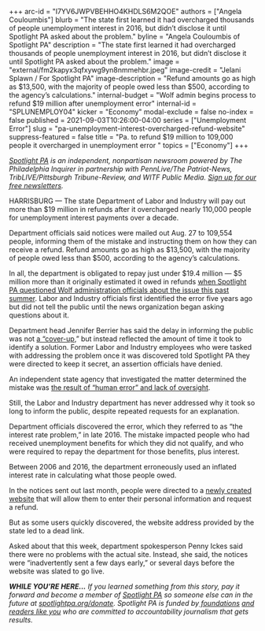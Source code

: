 +++
arc-id = "I7YV6JWPVBEHHO4KHDLS6M2QOE"
authors = ["Angela Couloumbis"]
blurb = "The state first learned it had overcharged thousands of people unemployment interest in 2016, but didn’t disclose it until Spotlight PA asked about the problem."
byline = "Angela Couloumbis of Spotlight PA"
description = "The state first learned it had overcharged thousands of people unemployment interest in 2016, but didn’t disclose it until Spotlight PA asked about the problem."
image = "external/fm2kapyx3qfxywg9yn8nmmehbr.jpeg"
image-credit = "Jelani Splawn / For Spotlight PA"
image-description = "Refund amounts go as high as $13,500, with the majority of people owed less than $500, according to the agency’s calculations."
internal-budget = "Wolf admin begins process to refund $19 million after unemployment error"
internal-id = "SPLUNEMPLOY04"
kicker = "Economy"
modal-exclude = false
no-index = false
published = 2021-09-03T10:26:00-04:00
series = ["Unemployment Error"]
slug = "pa-unemployment-interest-overcharged-refund-website"
suppress-featured = false
title = "Pa. to refund $19 million to 109,000 people it overcharged in unemployment error "
topics = ["Economy"]
+++

<a href="https://www.spotlightpa.org/"><i>Spotlight PA</i></a><i> is an independent, nonpartisan newsroom powered by The Philadelphia Inquirer in partnership with PennLive/The Patriot-News, TribLIVE/Pittsburgh Tribune-Review, and WITF Public Media. </i><a href="https://www.spotlightpa.org/newsletters"><i>Sign up for our free newsletters</i></a><i>.</i>

HARRISBURG — The state Department of Labor and Industry will pay out more than $19 million in refunds after it overcharged nearly 110,000 people for unemployment interest payments over a decade.

Department officials said notices were mailed out Aug. 27 to 109,554 people, informing them of the mistake and instructing them on how they can receive a refund. Refund amounts go as high as $13,500, with the majority of people owed less than $500, according to the agency’s calculations.

In all, the department is obligated to repay just under $19.4 million — $5 million more than it originally estimated it owed in refunds <a href="https://www.spotlightpa.org/news/2021/07/pa-department-of-labor-unemployment-claims-overpayment-interest/">when Spotlight PA questioned Wolf administration officials about the issue this past summer</a>. Labor and Industry officials first identified the error five years ago but did not tell the public until the news organization began asking questions about it.

<script src="https://www.spotlightpa.org/embed.js" async></script><div data-spl-embed-version="1" data-spl-src="https://www.spotlightpa.org/embeds/newsletter/"></div>

Department head Jennifer Berrier has said the delay in informing the public was not <a href="https://www.spotlightpa.org/news/2021/07/pa-unemployment-error-no-coverup-officials-say/">a “cover-up,</a>” but instead reflected the amount of time it took to identify a solution. Former Labor and Industry employees who were tasked with addressing the problem once it was discovered told Spotlight PA they were directed to keep it secret, an assertion officials have denied.

An independent state agency that investigated the matter determined the mistake was <a href="https://www.spotlightpa.org/news/2021/07/pa-unemployment-depart-of-labor-and-industry-overpayment-mistake-claims/">the result of “human error” and lack of oversight</a>.

Still, the Labor and Industry department has never addressed why it took so long to inform the public, despite repeated requests for an explanation.

Department officials discovered the error, which they referred to as “the interest rate problem,” in late 2016. The mistake impacted people who had received unemployment benefits for which they did not qualify, and who were required to repay the department for those benefits, plus interest.

<script src="https://www.spotlightpa.org/embed.js" async></script><div data-spl-embed-version="1" data-spl-src="https://www.spotlightpa.org/embeds/donate/?teaser_text=If%20you%20learned%20something%20from%20this%20report%2C%20pay%20it%20forward%20and%20become%20a%20member%20of%20Spotlight%20PA%20so%20someone%20else%20can%20in%20the%20future."></div>


Between 2006 and 2016, the department erroneously used an inflated interest rate in calculating what those people owed.

In the notices sent out last month, people were directed to a <a href="https://www.interestrefund.uc.pa.gov/">newly created website</a> that will allow them to enter their personal information and request a refund.

But as some users quickly discovered, the website address provided by the state led to a dead link.

Asked about that this week, department spokesperson Penny Ickes said there were no problems with the actual site. Instead, she said, the notices were “inadvertently sent a few days early,” or several days before the website was slated to go live.

<i><b>WHILE YOU’RE HERE...</b></i><i> If you learned something from this story, pay it forward and become a member of </i><a href="https://www.spotlightpa.org/"><i>Spotlight PA</i></a><i> so someone else can in the future at </i><a href="http://spotlightpa.org/donate"><i>spotlightpa.org/donate</i></a><i>. Spotlight PA is funded by</i><a href="https://www.spotlightpa.org/support"><i> foundations</i></a><i> </i><a href="https://www.spotlightpa.org/support"><i>and readers like you</i></a><i> who are committed to accountability journalism that gets results.</i>
